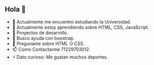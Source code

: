 ## Hola 👋

- 🔭 Actualmente me encuentro estudiando la Universidad.
- 🌱 Actualmente estoy aprendiendo sobre HTML, CSS, JavaScript.
- 👯 Proyectos de desarrollo.
- 🤔 Busco ayuda con boostrap. 
- 💬 Preguname sobre HTML O CSS. 
- 📫 Como Contactarme 71229703012.
- ⚡ Dato curioso: Me gustan muchos deportes.

